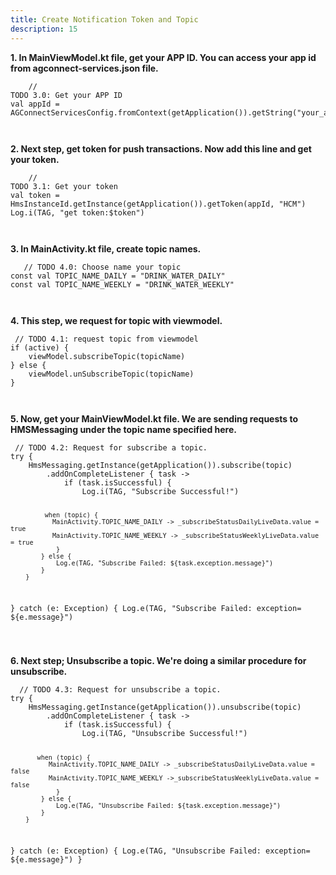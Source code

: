 ```yaml
---
title: Create Notification Token and Topic
description: 15
---
```


<p><strong>1. In MainViewModel.kt file, get your APP ID. You can access your app id from  agconnect-services.json file.</strong></p>
<pre><div id="copy-button10" class="copy-btn" title="Copy" onclick="copyCode(this.id)"></div><code>    //
TODO 3.0: Get your APP ID	
val appId = AGConnectServicesConfig.fromContext(getApplication()).getString("your_app_id")

<span class="pln">
</span></code></pre>
<p><strong>2. Next step, get token for push transactions. Now add this line and get your token.
</strong></p>
<pre><div id="copy-button11" class="copy-btn" title="Copy" onclick="copyCode(this.id)"></div><code>    //
TODO 3.1: Get your token
val token = HmsInstanceId.getInstance(getApplication()).getToken(appId, "HCM")
Log.i(TAG, "get token:$token")

<span class="pln">
</span></code></pre>

<p><strong>3. In MainActivity.kt file, create topic names.</strong></p>
<pre><div id="copy-button12" class="copy-btn" title="Copy" onclick="copyCode(this.id)"></div><code>   // TODO 4.0: Choose name your topic
const val TOPIC_NAME_DAILY = "DRINK_WATER_DAILY"
const val TOPIC_NAME_WEEKLY = "DRINK_WATER_WEEKLY"

<span class="pln">
</span></code></pre>
<p><strong>4. This step, we request for topic with viewmodel.</strong></p>
<pre><div id="copy-button13" class="copy-btn" title="Copy" onclick="copyCode(this.id)"></div><code> // TODO 4.1: request topic from viewmodel
if (active) {
    viewModel.subscribeTopic(topicName)
} else {
    viewModel.unSubscribeTopic(topicName)
}

 <span class="pln">
</span></code></pre>
<p><strong>5. Now, get your MainViewModel.kt file. We are sending requests to HMSMessaging under the topic name specified here. </strong></p>
<pre><div id="copy-button14" class="copy-btn" title="Copy" onclick="copyCode(this.id)"></div><code> // TODO 4.2: Request for subscribe a topic.
try {
    HmsMessaging.getInstance(getApplication()).subscribe(topic)
        .addOnCompleteListener { task ->
            if (task.isSuccessful) {
                Log.i(TAG, "Subscribe Successful!")

             when (topic) {
               MainActivity.TOPIC_NAME_DAILY -> _subscribeStatusDailyLiveData.value = true
               MainActivity.TOPIC_NAME_WEEKLY -> _subscribeStatusWeeklyLiveData.value = true
                }
            } else {
                Log.e(TAG, "Subscribe Failed: ${task.exception.message}")
            }
        }
} catch (e: Exception) {
    Log.e(TAG, "Subscribe Failed: exception= ${e.message}")


<span class="pln">
</span></code></pre>
<p><strong>6. Next step; Unsubscribe a topic. We're doing a similar procedure for unsubscribe.</strong></p>
<pre><div id="copy-button15" class="copy-btn" title="Copy" onclick="copyCode(this.id)"></div><code>  // TODO 4.3: Request for unsubscribe a topic.
try {
    HmsMessaging.getInstance(getApplication()).unsubscribe(topic)
        .addOnCompleteListener { task ->
            if (task.isSuccessful) {
                Log.i(TAG, "Unsubscribe Successful!")
 
           when (topic) {
              MainActivity.TOPIC_NAME_DAILY -> _subscribeStatusDailyLiveData.value = false
              MainActivity.TOPIC_NAME_WEEKLY ->_subscribeStatusWeeklyLiveData.value = false
                }
            } else {
                Log.e(TAG, "Unsubscribe Failed: ${task.exception.message}")
            }
        }
} catch (e: Exception) {
    Log.e(TAG, "Unsubscribe Failed: exception= ${e.message}")
}

<span class="pln">
</span></code></pre>

